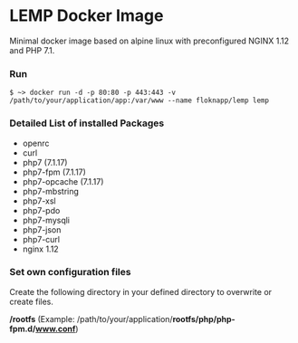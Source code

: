 # LEMP Docker Image
Minimal docker image based on alpine linux with preconfigured NGINX 1.12 and PHP 7.1.

### Run
`$ ~> docker run -d -p 80:80 -p 443:443 -v /path/to/your/application/app:/var/www --name floknapp/lemp lemp`

### Detailed List of installed Packages
- openrc
- curl
- php7 (7.1.17)
- php7-fpm (7.1.17)
- php7-opcache (7.1.17)
- php7-mbstring
- php7-xsl
- php7-pdo
- php7-mysqli
- php7-json
- php7-curl
- nginx 1.12

### Set own configuration files

Create the following directory in your defined directory to overwrite or create files.

**/rootfs** (Example: /path/to/your/application/**rootfs/php/php-fpm.d/www.conf**)
 
